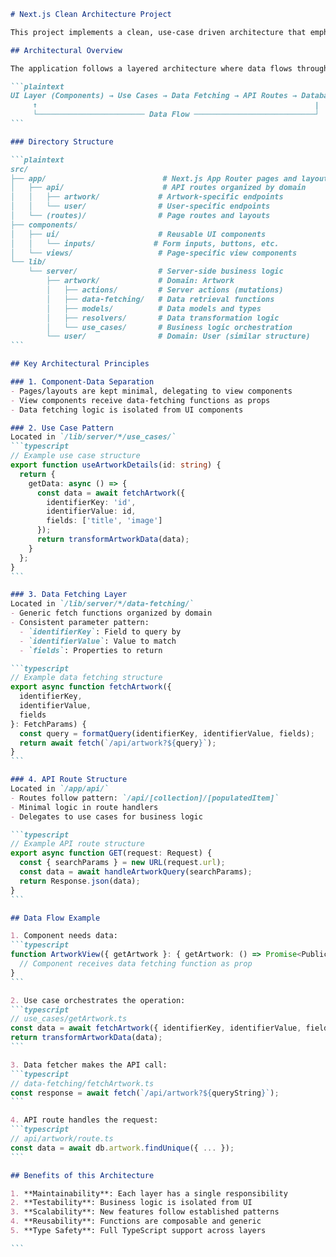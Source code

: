 ````markdown:my-app/README.md
# Next.js Clean Architecture Project

This project implements a clean, use-case driven architecture that emphasizes separation of concerns and maintainable code structure. The architecture is designed to handle complex data flows while keeping components simple and focused.

## Architectural Overview

The application follows a layered architecture where data flows through distinct layers:

```plaintext
UI Layer (Components) → Use Cases → Data Fetching → API Routes → Database
     ↑                                                              |
     └──────────────────────── Data Flow ───────────────────────────┘
```

### Directory Structure

```plaintext
src/
├── app/                          # Next.js App Router pages and layouts
│   ├── api/                      # API routes organized by domain
│   │   ├── artwork/             # Artwork-specific endpoints
│   │   └── user/                # User-specific endpoints
│   └── (routes)/                # Page routes and layouts
├── components/
│   ├── ui/                      # Reusable UI components
│   │   └── inputs/             # Form inputs, buttons, etc.
│   └── views/                   # Page-specific view components
└── lib/
    └── server/                  # Server-side business logic
        ├── artwork/             # Domain: Artwork
        │   ├── actions/         # Server actions (mutations)
        │   ├── data-fetching/   # Data retrieval functions
        │   ├── models/          # Data models and types
        │   ├── resolvers/       # Data transformation logic
        │   └── use_cases/       # Business logic orchestration
        └── user/                # Domain: User (similar structure)
```

## Key Architectural Principles

### 1. Component-Data Separation
- Pages/layouts are kept minimal, delegating to view components
- View components receive data-fetching functions as props
- Data fetching logic is isolated from UI components

### 2. Use Case Pattern
Located in `/lib/server/*/use_cases/`
```typescript
// Example use case structure
export function useArtworkDetails(id: string) {
  return {
    getData: async () => {
      const data = await fetchArtwork({
        identifierKey: 'id',
        identifierValue: id,
        fields: ['title', 'image']
      });
      return transformArtworkData(data);
    }
  };
}
```

### 3. Data Fetching Layer
Located in `/lib/server/*/data-fetching/`
- Generic fetch functions organized by domain
- Consistent parameter pattern:
  - `identifierKey`: Field to query by
  - `identifierValue`: Value to match
  - `fields`: Properties to return

```typescript
// Example data fetching structure
export async function fetchArtwork({
  identifierKey,
  identifierValue,
  fields
}: FetchParams) {
  const query = formatQuery(identifierKey, identifierValue, fields);
  return await fetch(`/api/artwork?${query}`);
}
```

### 4. API Route Structure
Located in `/app/api/`
- Routes follow pattern: `/api/[collection]/[populatedItem]`
- Minimal logic in route handlers
- Delegates to use cases for business logic

```typescript
// Example API route structure
export async function GET(request: Request) {
  const { searchParams } = new URL(request.url);
  const data = await handleArtworkQuery(searchParams);
  return Response.json(data);
}
```

## Data Flow Example

1. Component needs data:
```typescript
function ArtworkView({ getArtwork }: { getArtwork: () => Promise<PublicArtwork> }) {
  // Component receives data fetching function as prop
}
```

2. Use case orchestrates the operation:
```typescript
// use_cases/getArtwork.ts
const data = await fetchArtwork({ identifierKey, identifierValue, fields });
return transformArtworkData(data);
```

3. Data fetcher makes the API call:
```typescript
// data-fetching/fetchArtwork.ts
const response = await fetch(`/api/artwork?${queryString}`);
```

4. API route handles the request:
```typescript
// api/artwork/route.ts
const data = await db.artwork.findUnique({ ... });
```

## Benefits of this Architecture

1. **Maintainability**: Each layer has a single responsibility
2. **Testability**: Business logic is isolated from UI
3. **Scalability**: New features follow established patterns
4. **Reusability**: Functions are composable and generic
5. **Type Safety**: Full TypeScript support across layers

```

````
